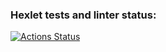 ### Hexlet tests and linter status:
[![Actions Status](https://github.com/Leepoch/frontend-project-46/workflows/hexlet-check/badge.svg)](https://github.com/Leepoch/frontend-project-46/actions)